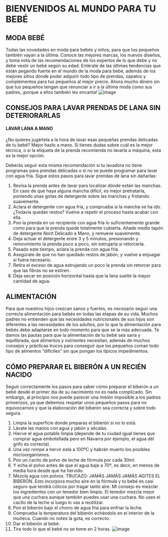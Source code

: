 # BIENVENIDOS AL MUNDO PARA TU BEBÉ

## MODA BEBÉ

Todas las novedades en moda para bebés y niños, para que tus pequeños también vayan a la última. Conoce las mejores marcas, los nuevos diseños, y toma nota de las recomendaciones de los expertos de lo que debe y no debe vestir un bebé según su edad. Entérate de las últimas tendencias que están pegando fuerte en el mundo de la moda para bebé, además de los mejores sitios dónde poder adquirir todo tipo de prendas, zapatos y complementos para tus pequeños al mejor precio. Ahora mucho dinero sin que tus pequeños tengan que renunciar a ir a la última moda como sus padres; ¡porque a ellos también les encanta!
![image](https://user-images.githubusercontent.com/92941834/139190112-759b5a53-1878-40c4-aa37-3a5d0fa92980.png)

## CONSEJOS PARA LAVAR PRENDAS DE LANA SIN DETERIORARLAS 
#### LAVAR LANA A MANO
¿No quieres jugártela a la hora de lavar esas pequeñas prendas delicadas de tu bebé? Mejor hazlo a mano. Si tienes dudas sobre cuál es la mejor técnica, o si la etiqueta de la prenda recomienda no lavarla a máquina, esta es la mejor opción.

Deberás seguir esta misma recomendación si tu lavadora no tiene programas para prendas delicadas o si no se puede programar para lavar con agua fría. Sigue estos pasos para lavar prendas de lana sin dañarlas:

1. Revisa la prenda antes de lavar para localizar dónde están las manchas. En caso de que haya alguna mancha difícil, es mejor pretratarla, poniendo unas gotas de detergente sobre las manchas y frotando suavemente.
2. Aclara el detergente con agua fría, y comprueba si la mancha se ha ido. ¿Todavía quedan restos? Vuelve a repetir el proceso hasta acabar con ella.
3. Pon la prenda en un recipiente con agua fría lo suficientemente grande como para que la prenda quede totalmente cubierta. Añade medio tapón de detergente Norit Delicado a Mano, y remueve suavemente.
4. Deja actuar el detergente entre 3 y 5 minutos, presionando y removimiento la prenda poco a poco, sin estrujarla si retorcerla.
5. Pasado este tiempo, aclara la prenda con agua fría.
6. Asegúrate de que no han quedado restos de jabón, y vuelve a enjuagar si fuera necesario.
7. Retira el exceso de agua estrujando un poco la prenda sin retorcer para que las fibras no se estiren.
8. Deja secar en posición horizontal hasta que la lana suelte la mayor cantidad de agua.

## ALIMENTACIÓN
Para que nuestros hijos crezcan sanos y fuertes, es necesario seguir una correcta alimentación para bebés en todas las etapas de su vida. Muchos padres no entienden que las necesidades nutricionales de sus hijos son diferentes a las necesidades de los adultos, por lo que la alimentación para bebés debe adaptarse en todo momento para que se la más adecuada. Te damos las pautas para que la alimentación de tu bebé sea sana y equilibrada, qué alimentos y nutrientes necesitan, además de muchos consejos y prácticas trucos para conseguir que los pequeños coman todo tipo de alimentos “difíciles” sin que pongan los típicos impedimentos.

## CÓMO PREPARAR EL BIBERÓN A UN RECIÉN NACIDO 
Seguir correctamente los pasos para saber cómo preparar el biberón a un bebé desde el primer día de su nacimiento no es nada complicado. Sin embargo, al principio nos puede parecer una misión imposible a los padres primerizos, ya que debemos respetar unos pequeños pasos para no equivocarnos y que la elaboración del biberón sea correcta y sobre todo segura.

1. Limpia la superficie donde preparas el biberón si no lo está.
2. Lávate las manos con agua y jabón y sécalas.
3. Hierve el agua potable limpia (depende de tu ciudad igual tienes que comprar agua embotellada pero en Navarra por ejemplo, el agua del grifo es correcta).
4. Una vez rompe a hervir está a 100ºC y habrán muerto los posibles microorganismos.
5. Pon un cacito de polvo de leche de fórmula por cada 30ml.
6. Y echa el polvo antes de que el agua baje a 70º, es decir, en menos de media hora desde que ha hervido.
7. Mezcla agua con polvos. TRUCAZO: JAMÁS JAMÁS JAMÁS AGITES EL BIBERÓN. Esto incorpora mucho aire en la fórmula y tu bebé es casi seguro que tendrá cólicos por tragar tanto aire. MI consejo es mezclar los ingredientes con un tenedor bien limpio. El tenedor mezcla mejor que una cuchara aunque también puedes usar una cuchara. No uses el cacito de la leche si luego lo vas a reutilizar.
8. Pon el biberón bajo el chorro de agua fría para enfriar la leche.
9. Comprueba la temperatura del biberón echándolo en el interior de la muñeca. Cuando no notes la gota, es correcto.
10. Dar el biberón al bebé.
11. Tira todo lo que el bebé no se tome en 2 horas.
![image](https://user-images.githubusercontent.com/92941834/139192268-06db40fa-6b53-42ec-8300-b633948d1331.png)




         
